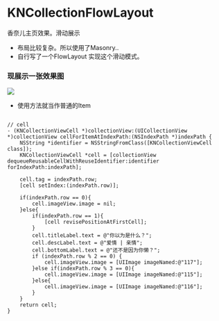 # KNCollectionFlowLayout
香奈儿主页效果。滑动展示

+ 布局比较复杂。所以使用了Masonry..
+ 自行写了一个FlowLayout 实现这个滑动模式。 

### 现展示一张效果图

![](https://github.com/krystalName/KNCollectionFlowLayout/blob/master/KNXiangnaier.gif)


+ 使用方法就当作普通的Item

```objc

// cell
- (KNCollectionViewCell *)collectionView:(UICollectionView *)collectionView cellForItemAtIndexPath:(NSIndexPath *)indexPath {
    NSString *identifier = NSStringFromClass([KNCollectionViewCell class]);
    KNCollectionViewCell *cell = [collectionView dequeueReusableCellWithReuseIdentifier:identifier forIndexPath:indexPath];
    
    cell.tag = indexPath.row;
    [cell setIndex:(indexPath.row)];
    
    if(indexPath.row == 0){
        cell.imageView.image = nil;
    }else{
        if(indexPath.row == 1){
            [cell revisePositionAtFirstCell];
        }
        cell.titleLabel.text = @"你以为是什么？";
        cell.descLabel.text = @"爱情 | 亲情";
        cell.bottomLabel.text = @"还不是因为你懒？";
        if (indexPath.row % 2 == 0) {
            cell.imageView.image = [UIImage imageNamed:@"117"];
        }else if(indexPath.row % 3 == 0){
            cell.imageView.image = [UIImage imageNamed:@"115"];
        }else{
            cell.imageView.image = [UIImage imageNamed:@"116"];
        }
    }
    return cell;
}

```
